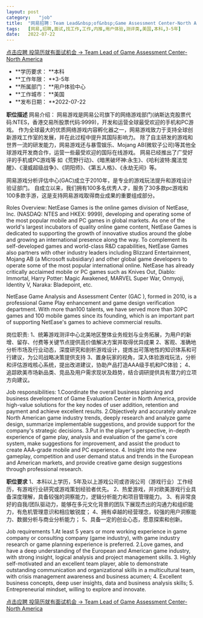 ```yaml
---
layout:	post
category:	"job"
title:	"网易招聘：Team Lead&nbsp;of&nbsp;Game Assessment Center-North America-用户体验-测评类-美国本科3-5年"
tags:	[网易,招聘,面试,找工作,工作,内推,用户体验,测评类,美国,本科,3-5年]
date:	2022-07-22
---
```


[点击应聘 投简历就有面试机会 -> Team Lead&nbsp;of&nbsp;Game Assessment Center-North America](http://mobile.bole.netease.com/bole/boleDetail?id=41136&employeeId=346f03c3cda5f04c&key=all)



- **学历要求： **本科
- **工作年限： **3-5年
- **所属部门： **用户体验中心
- **工作城市： **美国
- **发布日期： **2022-07-22



**职位描述**
网易介绍：
网易游戏是网易公司旗下的网络游戏部门(纳斯达克股票代码:NTES，香港交易所股票代码:9999)，开发和运营全球最受欢迎的手机和PC游戏。 作为全球最大的优质网络游戏内容孵化器之一，网易游戏致力于支持全球创新游戏工作室的发展，并在此过程中提升其国际影响力。 除了自主研发的游戏和世界一流的研发能力，网易游戏还与暴雪娱乐、Mojang AB(微软子公司)等其他全球游戏开发商合作，运营一些最受欢迎的国际在线游戏。 网易已经推出了广受好评的手机或PC游戏等 如《荒野行动》、《暗黑破坏神:永生》、《哈利波特:魔法觉醒》、《漫威超级战争》、《阴阳师》、《第五人格》、《永劫无间》等。  
 
网易游戏分析评估中心(GAC)成立于2010年，是专业的游戏玩法提升和游戏设计验证部门。 自成立以来，我们拥有100多名优秀人才，服务了30多款pc游戏和100多款手游，这是支持网易游戏取得商业成果的重要组成部分。  


Roles Overview:
NetEase Games is the online games division of NetEase, Inc. (NASDAQ: NTES and HKEX: 9999), developing and operating some of the most popular mobile and PC games in global markets. As one of the world's largest incubators of quality online game content, NetEase Games is dedicated to supporting the growth of innovative studios around the globe and growing an international presence along the way. To complement its self-developed games and world-class R&amp;D capabilities, NetEase Games also partners with other industry leaders including Blizzard Entertainment, Mojang AB (a Microsoft subsidiary) and other global game developers to operate some of the most popular international online. NetEase has already critically acclaimed mobile or PC games such as Knives Out, Diablo: Immortal, Harry Potter: Magic Awakened, MARVEL Super War, Onmyoji, Identity Ⅴ, Naraka: Bladepoint, etc. 

NetEase Game Analysis and Assessment Center (GAC ), formed in 2010, is a professional Game Play enhancement and game design verification department. With more than100 talents, we have served more than 30PC games and 100 mobile games since its founding, which is an important part of supporting NetEase's games to achieve commercial results.

岗位职责:
1、统筹游戏测评中心北美地区整体业务规划与业务拓展，为用户的新增、留存、付费等关键节点提供高价值解决方案并取得优异成果
2、客观、准确地分析市场及行业动态，深度研究和剖析游戏设计，提炼出可落地性的知识体系和可行建议，为公司战略决策提供支持
3、置身玩家的视角，深入体验游戏玩法，分析和评估游戏核心系统，提出改进建议，协助产品打造AAA级手机和PC体验；
4、追踪欧美市场新品类、竞品及用户需求现状及趋势，结合调研提供具有潜力的立项方向建议。

Job responsibilities:
1.Coordinate the overall business planning and business development of Game Evaluation Center in North America, provide high-value solutions for the key nodes of user addition, retention and payment and achieve excellent results.
2.Objectively and accurately analyze North American game industry trends, deeply research and analyze game design, summarize implementable suggestions, and provide support for the company's strategic decisions.
3.Put in the player's perspective, in-depth experience of game play, analysis and evaluation of the game's core system, make suggestions for improvement, and assist the product to create AAA-grade mobile and PC experience.
4. Insight into the new gameplay, competition and user demand status and trends in the European and American markets, and provide creative game design suggestions through professional research.





**职位要求**
1、本科以上学历，5年及以上游戏公司或咨询公司（游戏行业）工作经历，有游戏行业研究或游戏策划经验者优先。
2、热爱游戏，并对欧美游戏行业具备深度理解，具备较强的洞察能力，逻辑分析能力和项目管理能力。 
3、有非常良好的自我/团队驱动力，能够在多元文化背景的团队下展现杰出的沟通力和组织能力，有危机管理意识和相应敏锐度；
4、拥有卓越的经营理念，较强的用户洞察能力、数据分析与商业分析能力；
5、具备一定的创业心态，愿意探索和创新。

Job requirements
1.At least 5 years or more working experience in game company or consulting company (game industry), with game industry research or game planning experience is preferred.
2.Love games, and have a deep understanding of the European and American game industry, with strong insight, logical analysis and project management skills. 
3. Highly self-motivated and an excellent team player, able to demonstrate outstanding communication and organizational skills in a multicultural team, with crisis management awareness and business acumen;
4. Excellent business concepts, deep user insights, data and business analysis skills;
5. Entrepreneurial mindset, willing to explore and innovate.




[点击应聘 投简历就有面试机会 -> Team Lead&nbsp;of&nbsp;Game Assessment Center-North America](http://mobile.bole.netease.com/bole/boleDetail?id=41136&employeeId=346f03c3cda5f04c&key=all)